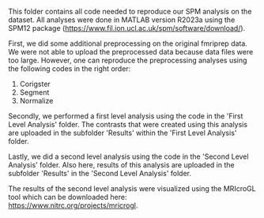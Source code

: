 This folder contains all code needed to reproduce our SPM analysis on the dataset. All analyses were done in MATLAB version R2023a using the SPM12 package (https://www.fil.ion.ucl.ac.uk/spm/software/download/).

First, we did some additional preprocessing on the original fmriprep data. We were not able to upload the preprocessed data because data files were too large. However, one can reproduce the preprocessing analyses using the following codes in the right order:
1) Corigster
2) Segment
3) Normalize

Secondly, we performed a first level analysis using the code in the 'First Level Analysis' folder. The contrasts that were created using this analysis are uploaded in the subfolder 'Results' within the 'First Level Analysis' folder.

Lastly, we did a second level analysis using the code in the 'Second Level Analysis' folder. Also here, results of this analysis are uploaded in the subfolder 'Results' in the 'Second Level Analysis' folder.

The results of the second level analysis were visualized using the MRIcroGL tool which can be downloaded here: https://www.nitrc.org/projects/mricrogl.
